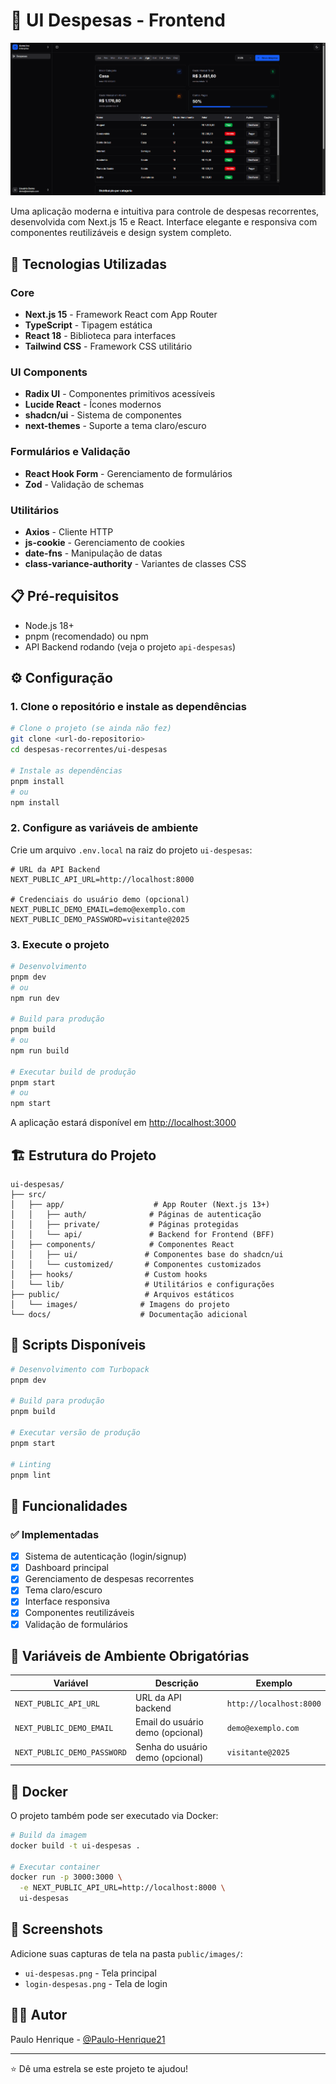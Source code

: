 # 💸 UI Despesas - Frontend

![Interface Principal](./public/images/ui-despesas.png)

Uma aplicação moderna e intuitiva para controle de despesas recorrentes, desenvolvida com Next.js 15 e React. Interface elegante e responsiva com componentes reutilizáveis e design system completo.

## 🚀 Tecnologias Utilizadas

### Core
- **Next.js 15** - Framework React com App Router
- **TypeScript** - Tipagem estática
- **React 18** - Biblioteca para interfaces
- **Tailwind CSS** - Framework CSS utilitário

### UI Components
- **Radix UI** - Componentes primitivos acessíveis
- **Lucide React** - Ícones modernos
- **shadcn/ui** - Sistema de componentes
- **next-themes** - Suporte a tema claro/escuro

### Formulários e Validação
- **React Hook Form** - Gerenciamento de formulários
- **Zod** - Validação de schemas

### Utilitários
- **Axios** - Cliente HTTP
- **js-cookie** - Gerenciamento de cookies
- **date-fns** - Manipulação de datas
- **class-variance-authority** - Variantes de classes CSS

## 📋 Pré-requisitos

- Node.js 18+ 
- pnpm (recomendado) ou npm
- API Backend rodando (veja o projeto `api-despesas`)

## ⚙️ Configuração

### 1. Clone o repositório e instale as dependências

```bash
# Clone o projeto (se ainda não fez)
git clone <url-do-repositorio>
cd despesas-recorrentes/ui-despesas

# Instale as dependências
pnpm install
# ou
npm install
```

### 2. Configure as variáveis de ambiente

Crie um arquivo `.env.local` na raiz do projeto `ui-despesas`:

```env
# URL da API Backend
NEXT_PUBLIC_API_URL=http://localhost:8000

# Credenciais do usuário demo (opcional)
NEXT_PUBLIC_DEMO_EMAIL=demo@exemplo.com
NEXT_PUBLIC_DEMO_PASSWORD=visitante@2025
```

### 3. Execute o projeto

```bash
# Desenvolvimento
pnpm dev
# ou
npm run dev

# Build para produção
pnpm build
# ou
npm run build

# Executar build de produção
pnpm start
# ou
npm start
```

A aplicação estará disponível em [http://localhost:3000](http://localhost:3000)

## 🏗️ Estrutura do Projeto

```
ui-despesas/
├── src/
│   ├── app/                    # App Router (Next.js 13+)
│   │   ├── auth/              # Páginas de autenticação
│   │   ├── private/           # Páginas protegidas
│   │   └── api/               # Backend for Frontend (BFF)
│   ├── components/            # Componentes React
│   │   ├── ui/               # Componentes base do shadcn/ui
│   │   └── customized/       # Componentes customizados
│   ├── hooks/                # Custom hooks
│   └── lib/                  # Utilitários e configurações
├── public/                   # Arquivos estáticos
│   └── images/              # Imagens do projeto
└── docs/                    # Documentação adicional
```

## 🔧 Scripts Disponíveis

```bash
# Desenvolvimento com Turbopack
pnpm dev

# Build para produção
pnpm build

# Executar versão de produção
pnpm start

# Linting
pnpm lint
```

## 🎨 Funcionalidades

### ✅ Implementadas
- [x] Sistema de autenticação (login/signup)
- [x] Dashboard principal
- [x] Gerenciamento de despesas recorrentes
- [x] Tema claro/escuro
- [x] Interface responsiva
- [x] Componentes reutilizáveis
- [x] Validação de formulários

## 🔐 Variáveis de Ambiente Obrigatórias

| Variável | Descrição | Exemplo |
|----------|-----------|---------|
| `NEXT_PUBLIC_API_URL` | URL da API backend | `http://localhost:8000` |
| `NEXT_PUBLIC_DEMO_EMAIL` | Email do usuário demo (opcional) | `demo@exemplo.com` |
| `NEXT_PUBLIC_DEMO_PASSWORD` | Senha do usuário demo (opcional) | `visitante@2025` |

## 🐳 Docker

O projeto também pode ser executado via Docker:

```bash
# Build da imagem
docker build -t ui-despesas .

# Executar container
docker run -p 3000:3000 \
  -e NEXT_PUBLIC_API_URL=http://localhost:8000 \
  ui-despesas
```

## 📱 Screenshots

Adicione suas capturas de tela na pasta `public/images/`:
- `ui-despesas.png` - Tela principal
- `login-despesas.png` - Tela de login

## 👨‍💻 Autor

Paulo Henrique - [@Paulo-Henrique21](https://github.com/Paulo-Henrique21)

---

⭐ Dê uma estrela se este projeto te ajudou!
